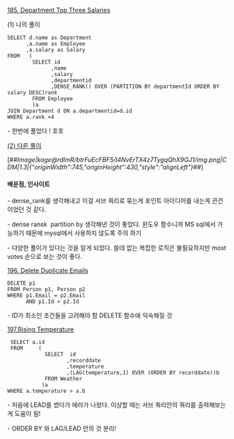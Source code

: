 [185. Department Top Three Salaries](https://leetcode.com/problems/department-top-three-salaries/)

(1) 나의 풀이 

```
SELECT d.name as Department 
      ,a.name as Employee
      ,a.salary as Salary
FROM   (
        SELECT id
              ,name
              ,salary
              ,departmentid
              ,DENSE_RANK() OVER (PARTITION BY departmentId ORDER BY salary DESC)rank
        FROM Employee 
        )a
JOIN Department d ON a.departmentid=d.id
WHERE a.rank <4
```

\- 한번에 풀었다 ! 호호 

[(2) 다른 풀이](https://leetcode.com/problems/department-top-three-salaries/discuss/53692/Accepted-solution-without-group-by-or-order-by) 

[##_Image|kage@rdImR/btrFuEcFBF5/I4NvErTX4z7TygqQhX9GJ1/img.png|CDM|1.3|{"originWidth":745,"originHeight":430,"style":"alignLeft"}_##]

#### **배운점, 인사이트** 

\- dense\_rank를 생각해내고 이걸 서브 쿼리로 묶는게 포인트 아이디어를 내는게 관건이었던 것 같다. 

\- dense ransk  partition by 생각해낸 것이 좋았다. 윈도우 함수니까 MS sql에서 가능하기 때문에 mysql에서 사용하지 않도록 주의 하기 

\- 다양한 풀이가 있다는 것을 알게 되었다. 쓸데 없는 복잡한 로직은 불필요하지만 most votes 순으로 보는 것이 좋다. 

[196. Delete Duplicate Emails](https://leetcode.com/problems/delete-duplicate-emails/)

```
DELETE p1
FROM Person p1, Person p2
WHERE p1.Email = p2.Email 
      AND p1.Id > p2.Id
```

\- ID가 최소인 조건들을 고려해야 함 DELETE 함수에 익숙해질 것 

[197.Rising Temperature](https://leetcode.com/problems/rising-temperature/)

```
 SELECT a.id 
 FROM     (
            SELECT  id 
                   ,recorddate
                   ,temperature 
                   ,(LAG(temperature,1) OVER (ORDER BY recorddate))b  
            FROM Weather
           )a
WHERE a.temperature > a.b
```

\- 처음에 LEAD를 썼다가 에러가 나왔다. 이상할 때는 서브 쿼리안의 쿼리를 출력해보는게 도움이 됨! 

\- ORDER BY 와 LAG/LEAD 안의 것 분리!

